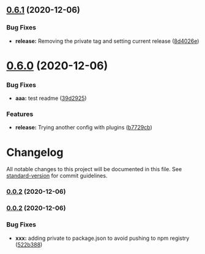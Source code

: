 ## [0.6.1](https://github.com/albertvila/actions/compare/v0.6.0...v0.6.1) (2020-12-06)


### Bug Fixes

* **release:** Removing the private tag and setting current release ([8d4026e](https://github.com/albertvila/actions/commit/8d4026ecfce2f0295f6db4f6a05abf3e46881aeb))

# [0.6.0](https://github.com/albertvila/actions/compare/v0.5.1...v0.6.0) (2020-12-06)


### Bug Fixes

* **aaa:** test readme ([39d2925](https://github.com/albertvila/actions/commit/39d2925ff2a3c008666293538a5c64f0614bea99))


### Features

* **release:** Trying another config with plugins ([b7729cb](https://github.com/albertvila/actions/commit/b7729cb95f9bd31a35162530858a3d5f075e8b1c))

# Changelog

All notable changes to this project will be documented in this file. See [standard-version](https://github.com/conventional-changelog/standard-version) for commit guidelines.

### [0.0.2](https://github.com/albertvila/actions/compare/v0.2.0...v0.0.2) (2020-12-06)

### [0.0.2](https://github.com/albertvila/actions/compare/v0.1.3...v0.0.2) (2020-12-06)


### Bug Fixes

* **xxx:** adding private to package.json to avoid pushing to npm registry ([522b388](https://github.com/albertvila/actions/commit/522b3888bbf1516bf859a7db1743c8affe1a3067))
